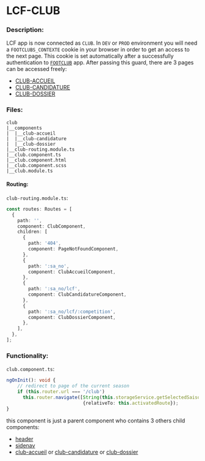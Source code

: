 # LCF-CLUB

### Description:
LCF app is now connected as `CLUB`. In `DEV` or `PROD` environment you will need a `FOOTCLUBS_CONTEXTE` cookie in your browser in order to get an access to the next page. This cookie is set automatically after a successfully authentication to [`FOOTCLUB`](https://footclubspp.fff.fr/) app. After passing this guard, there are 3 pages can be accessed freely: 
- [CLUB-ACCUEIL](./club-accueil.md)
- [CLUB-CANDIDATURE](./club-parameters.md)
- [CLUB-DOSSIER](./club-dossier.md)

### Files:
```ignore
club
|__components
|  |__club-accueil
|  |__club-candidature
|  |__club-dossier
|__club-routing.module.ts
|__club.component.ts 
|__club.component.html
|__club.component.scss
|__club.module.ts
```


#### Routing:
`club-routing.module.ts`:
```ts
const routes: Routes = [
  {
    path: '',
    component: ClubComponent,
    children: [
      {
        path: '404',
        component: PageNotFoundComponent,
      },
      {
        path: ':sa_no',
        component: ClubAccueilComponent,
      },
      {
        path: ':sa_no/lcf',
        component: ClubCandidatureComponent,
      },
      {
        path: ':sa_no/lcf/:competition',
        component: ClubDossierComponent,
      },
    ],
  },
];
```
### Functionality:
`club.component.ts`:

```ts
ngOnInit(): void {
    // redirect to page of the current season
    if (this.router.url === '/club')
      this.router.navigate([String(this.storageService.getSelectedSaisonSaNo),'lcf'],
                            {relativeTo: this.activatedRoute});
}
```

this component is just a parent component who contains 3 others child components:

- [header](./shared/header.md)
- [sidenav](./shared/sidenav.md)
- [club-accueil](./club/club-accueil.md) or [club-candidature](./club/club-candidature.md) or [club-dossier](./club/club-dossier.md) 
 
